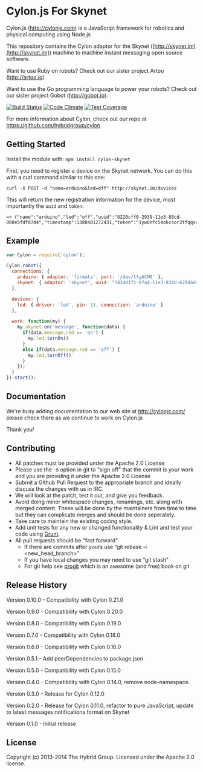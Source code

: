 # Cylon.js For Skynet

Cylon.js (http://cylonjs.com) is a JavaScript framework for robotics and physical computing using Node.js

This repository contains the Cylon adaptor for the Skynet ([http://skynet.im](http://skynet.im)) machine to machine instant messaging open source software.

Want to use Ruby on robots? Check out our sister project Artoo (http://artoo.io)

Want to use the Go programming language to power your robots? Check out our sister project Gobot (http://gobot.io).

[![Build Status](https://secure.travis-ci.org/hybridgroup/cylon-skynet.png?branch=master)](http://travis-ci.org/hybridgroup/cylon-skynet) [![Code Climate](https://codeclimate.com/github/hybridgroup/cylon-skynet/badges/gpa.svg)](https://codeclimate.com/github/hybridgroup/cylon-skynet) [![Test Coverage](https://codeclimate.com/github/hybridgroup/cylon-skynet/badges/coverage.svg)](https://codeclimate.com/github/hybridgroup/cylon-skynet)

For more information about Cylon, check out our repo at https://github.com/hybridgroup/cylon

## Getting Started

Install the module with: `npm install cylon-skynet`

First, you need to register a device on the Skynet network. You can do this with a curl command similar to this one:

```
curl -X POST -d "name=arduino&led=off" http://skynet.im/devices
```

This will return the new registration information for the device, most importantly the `uuid` and `token`:

```
=> {"name":"arduino","led":"off","uuid":"8220cff0-2939-11e3-88cd-0b8e5fdfd7d4","timestamp":1380481272431,"token":"1yw0nfc54okcsor2tfqqsuvnrcf2yb9","online":false,"_id":"524878f8cc12f0877f000003"}
```

## Example

```javascript
var Cylon = require('cylon');

Cylon.robot({
  connections: {
    arduino: { adaptor: 'firmata', port: '/dev/ttyACM0' },
    skynet: { adaptor: 'skynet', uuid: "742401f1-87a4-11e3-834d-670dadc0ddbf", token: "xjq9h3yzhemf5hfrme8y08fh0sm50zfr" }
  },

  devices: {
    led: { driver: 'led', pin: 13, connection: 'arduino' }
  },

  work: function(my) {
    my.skynet.on('message', function(data) {
      if(data.message.red == 'on') {
        my.led.turnOn()
      }
      else if(data.message.red == 'off') {
        my.led.turnOff()
      }
    });
  }
}).start();
```

## Documentation
We're busy adding documentation to our web site at http://cylonjs.com/ please check there as we continue to work on Cylon.js

Thank you!

## Contributing

* All patches must be provided under the Apache 2.0 License
* Please use the -s option in git to "sign off" that the commit is your work and you are providing it under the Apache 2.0 License
* Submit a Github Pull Request to the appropriate branch and ideally discuss the changes with us in IRC.
* We will look at the patch, test it out, and give you feedback.
* Avoid doing minor whitespace changes, renamings, etc. along with merged content. These will be done by the maintainers from time to time but they can complicate merges and should be done seperately.
* Take care to maintain the existing coding style.
* Add unit tests for any new or changed functionality & Lint and test your code using [Grunt](http://gruntjs.com/).
* All pull requests should be "fast forward"
  * If there are commits after yours use “git rebase -i <new_head_branch>”
  * If you have local changes you may need to use “git stash”
  * For git help see [progit](http://git-scm.com/book) which is an awesome (and free) book on git

## Release History

Version 0.10.0 - Compatibility with Cylon 0.21.0

Version 0.9.0 - Compatibility with Cylon 0.20.0

Version 0.8.0 - Compatibility with Cylon 0.19.0

Version 0.7.0 - Compatibility with Cylon 0.18.0

Version 0.6.0 - Compatibility with Cylon 0.16.0

Version 0.5.1 - Add peerDependencies to package.json

Version 0.5.0 - Compatibility with Cylon 0.15.0

Version 0.4.0 - Compatibility with Cylon 0.14.0, remove node-namespace.

Version 0.3.0 - Release for Cylon 0.12.0

Version 0.2.0 - Release for Cylon 0.11.0, refactor to pure JavaScript, update to latest messages notifications format on Skynet

Version 0.1.0 - Initial release

## License
Copyright (c) 2013-2014 The Hybrid Group. Licensed under the Apache 2.0 license.
